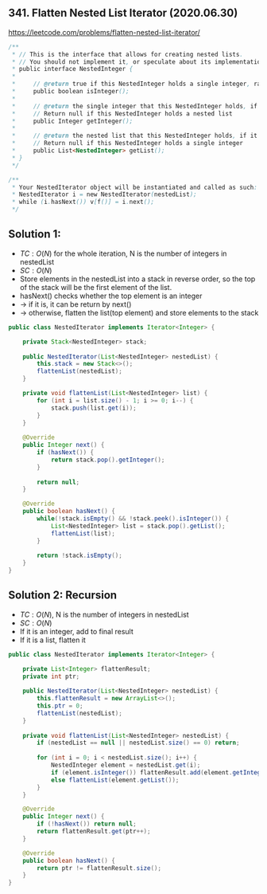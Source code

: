 ## 341. Flatten Nested List Iterator (2020.06.30)

https://leetcode.com/problems/flatten-nested-list-iterator/


```java
/**
 * // This is the interface that allows for creating nested lists.
 * // You should not implement it, or speculate about its implementation
 * public interface NestedInteger {
 *
 *     // @return true if this NestedInteger holds a single integer, rather than a nested list.
 *     public boolean isInteger();
 *
 *     // @return the single integer that this NestedInteger holds, if it holds a single integer
 *     // Return null if this NestedInteger holds a nested list
 *     public Integer getInteger();
 *
 *     // @return the nested list that this NestedInteger holds, if it holds a nested list
 *     // Return null if this NestedInteger holds a single integer
 *     public List<NestedInteger> getList();
 * }
 */

/**
 * Your NestedIterator object will be instantiated and called as such:
 * NestedIterator i = new NestedIterator(nestedList);
 * while (i.hasNext()) v[f()] = i.next();
 */
```

## Solution 1:

- $TC:O(N)$ for the whole iteration, N is the number of integers in nestedList
- $SC:O(N)$
- Store elements in the nestedList into a stack in reverse order, so the top of the stack will be the first element of the list.
- hasNext() checks whether the top element is an integer
- -> if it is, it can be return by next()
- -> otherwise, flatten the list(top element) and store elements to the stack

```java
public class NestedIterator implements Iterator<Integer> {

    private Stack<NestedInteger> stack;
    
    public NestedIterator(List<NestedInteger> nestedList) {
        this.stack = new Stack<>();
        flattenList(nestedList);
    }

    private void flattenList(List<NestedInteger> list) {
        for (int i = list.size() - 1; i >= 0; i--) {
            stack.push(list.get(i));
        }
    }
    
    @Override
    public Integer next() {
        if (hasNext()) {
            return stack.pop().getInteger();
        }
        
        return null;
    }

    @Override
    public boolean hasNext() {
        while(!stack.isEmpty() && !stack.peek().isInteger()) {
            List<NestedInteger> list = stack.pop().getList();
            flattenList(list);
        }
        
        return !stack.isEmpty();
    }
}
```

## Solution 2: Recursion

- $TC:O(N)$, N is the number of integers in nestedList
- $SC:O(N)$
- If it is an integer, add to final result
- If it is a list, flatten it

```java
public class NestedIterator implements Iterator<Integer> {

    private List<Integer> flattenResult;
    private int ptr;
    
    public NestedIterator(List<NestedInteger> nestedList) {
        this.flattenResult = new ArrayList<>();
        this.ptr = 0;
        flattenList(nestedList);
    }
    
    private void flattenList(List<NestedInteger> nestedList) {
        if (nestedList == null || nestedList.size() == 0) return;
        
        for (int i = 0; i < nestedList.size(); i++) {
            NestedInteger element = nestedList.get(i);
            if (element.isInteger()) flattenResult.add(element.getInteger());
            else flattenList(element.getList());
        }
    }

    @Override
    public Integer next() {
        if (!hasNext()) return null;
        return flattenResult.get(ptr++);
    }

    @Override
    public boolean hasNext() {
        return ptr != flattenResult.size();
    }
}
```

